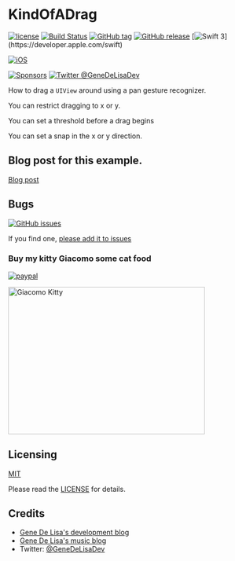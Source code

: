 # KindOfADrag

[![license](https://img.shields.io/github/license/mashape/apistatus.svg)](https://en.wikipedia.org/wiki/MIT_License)
[![Build Status](https://travis-ci.org/genedelisa/KindOfADrag.svg)](https://travis-ci.org/genedelisa/KindOfADrag)
[![GitHub tag](https://img.shields.io/github/tag/genedelisa/KindOfADrag.svg)](https://github.com/genedelisa/KindOfADrag/)
[![GitHub release](https://img.shields.io/github/release/genedelisa/KindOfADrag.svg)](https://github.com/genedelisa/KindOfADrag/)
[![Swift 3](https://img.shields.io/badge/swift3-compatible-4BC51D.svg?style=flat")](https://developer.apple.com/swift)


[![iOS](https://img.shields.io/badge/Platforms-iOS-lightgray.svg?style=flat)](https://swift.org/)

[![Sponsors](https://img.shields.io/badge/Sponsors-Rockhopper%20Technologies-orange.svg?style=flat)](http://www.rockhoppertech.com/)
[![Twitter @GeneDeLisaDev](https://img.shields.io/twitter/follow/GeneDeLisaDev.svg?style=social)](https://twitter.com/GeneDeLisaDev)



How to drag a `UIView` around using a pan gesture recognizer.

You can restrict dragging to x or y.

You can set a threshold before a drag begins

You can set a snap in the x or y direction.


## Blog post for this example.

[Blog post](http://www.rockhoppertech.com/blog/swift-dragging-a-uiview-with-snap/)


## Bugs


[![GitHub issues](https://img.shields.io/github/issues/genedelisa/KindOfADrag.svg)](https://github.com/genedelisa/KindOfADrag/issues)

If you find one, [please add it to issues](https://github.com/genedelisa/KindOfADrag/issues)



### Buy my kitty Giacomo some cat food

[![paypal](https://www.paypalobjects.com/en_US/i/btn/btn_donate_SM.gif)](https://www.paypal.com/cgi-bin/webscr?cmd=_donations&business=F5KE9Z29MH8YQ&bnP-DonationsBF:btn_donate_SM.gif:NonHosted)

<img src="http://www.rockhoppertech.com/blog/wp-content/uploads/2016/07/momocoding-1024.png" alt="Giacomo Kitty" width="400" height="300">

## Licensing

[MIT](https://en.wikipedia.org/wiki/MIT_License)

Please read the [LICENSE](LICENSE) for details.

## Credits

*	[Gene De Lisa's development blog](http://rockhoppertech.com/blog/)
*	[Gene De Lisa's music blog](http://genedelisa.com/)
*   Twitter: [@GeneDeLisaDev](http://twitter.com/genedelisadev)
